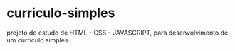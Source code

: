 # curriculo-simples
projeto de estudo de HTML - CSS - JAVASCRIPT, para desenvolvimento de um currículo simples
